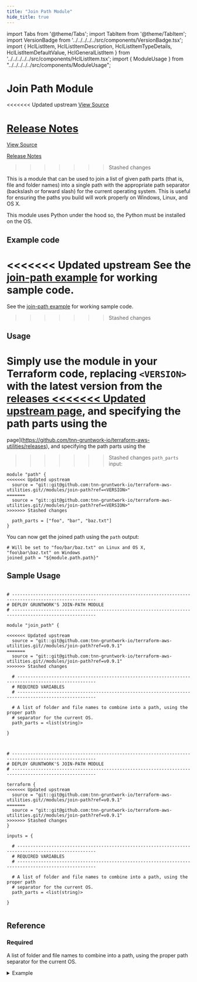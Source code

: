 ```yaml
---
title: "Join Path Module"
hide_title: true
---
```


import Tabs from '@theme/Tabs';
import TabItem from '@theme/TabItem';
import VersionBadge from '../../../../../src/components/VersionBadge.tsx';
import { HclListItem, HclListItemDescription, HclListItemTypeDetails, HclListItemDefaultValue, HclGeneralListItem } from '../../../../../src/components/HclListItem.tsx';
import { ModuleUsage } from "../../../../../src/components/ModuleUsage";

<VersionBadge repoTitle="Terraform Utility Modules" version="0.9.1" lastModifiedVersion="0.7.0"/>

# Join Path Module

<<<<<<< Updated upstream
<a href="https://github.com/tnn-gruntwork-io/terraform-aws-utilities/tree/v0.9.1/modules/join-path" className="link-button" title="View the source code for this module in GitHub.">View Source</a>

<a href="https://github.com/tnn-gruntwork-io/terraform-aws-utilities/releases/tag/v0.7.0" className="link-button" title="Release notes for only versions which impacted this module.">Release Notes</a>
=======
<a href="https://github.com/tnn-gruntwork-io/terraform-aws-utilities/tree/v0.9.1/modules/join-path" className="link-button" title="View the source code for this module in GitHub.">View Source</a>

<a href="https://github.com/tnn-gruntwork-io/terraform-aws-utilities/releases/tag/v0.7.0" className="link-button" title="Release notes for only versions which impacted this module.">Release Notes</a>
>>>>>>> Stashed changes

This is a module that can be used to join a list of given path parts (that is, file and folder names) into a single
path with the appropriate path separator (backslash or forward slash) for the current operating system. This is useful
for ensuring the paths you build will work properly on Windows, Linux, and OS X.

This module uses Python under the hood so, the Python must be installed on the OS.

## Example code

<<<<<<< Updated upstream
See the [join-path example](https://github.com/tnn-gruntwork-io/terraform-aws-utilities/tree/v0.9.1/examples/join-path) for working sample code.
=======
See the [join-path example](https://github.com/tnn-gruntwork-io/terraform-aws-utilities/tree/v0.9.1/examples/join-path) for working sample code.
>>>>>>> Stashed changes

## Usage

Simply use the module in your Terraform code, replacing `<VERSION>` with the latest version from the [releases
<<<<<<< Updated upstream
page](https://github.com/tnn-gruntwork-io/terraform-aws-utilities/releases), and specifying the path parts using the
=======
page](https://github.com/tnn-gruntwork-io/terraform-aws-utilities/releases), and specifying the path parts using the
>>>>>>> Stashed changes
`path_parts` input:

```hcl
module "path" {
<<<<<<< Updated upstream
  source = "git::git@github.com:tnn-gruntwork-io/terraform-aws-utilities.git//modules/join-path?ref=<VERSION>"
=======
  source = "git::git@github.com:tnn-gruntwork-io/terraform-aws-utilities.git//modules/join-path?ref=<VERSION>"
>>>>>>> Stashed changes
  
  path_parts = ["foo", "bar", "baz.txt"]
}
```

You can now get the joined path using the `path` output:

```hcl
# Will be set to "foo/bar/baz.txt" on Linux and OS X, "foo\bar\baz.txt" on Windows
joined_path = "${module.path.path}" 
```

## Sample Usage

<Tabs>
<TabItem value="terraform" label="Terraform" default>

```hcl title="main.tf"

# ------------------------------------------------------------------------------------------------------
# DEPLOY GRUNTWORK'S JOIN-PATH MODULE
# ------------------------------------------------------------------------------------------------------

module "join_path" {

<<<<<<< Updated upstream
  source = "git::git@github.com:tnn-gruntwork-io/terraform-aws-utilities.git//modules/join-path?ref=v0.9.1"
=======
  source = "git::git@github.com:tnn-gruntwork-io/terraform-aws-utilities.git//modules/join-path?ref=v0.9.1"
>>>>>>> Stashed changes

  # ----------------------------------------------------------------------------------------------------
  # REQUIRED VARIABLES
  # ----------------------------------------------------------------------------------------------------

  # A list of folder and file names to combine into a path, using the proper path
  # separator for the current OS.
  path_parts = <list(string)>

}


```

</TabItem>
<TabItem value="terragrunt" label="Terragrunt" default>

```hcl title="terragrunt.hcl"

# ------------------------------------------------------------------------------------------------------
# DEPLOY GRUNTWORK'S JOIN-PATH MODULE
# ------------------------------------------------------------------------------------------------------

terraform {
<<<<<<< Updated upstream
  source = "git::git@github.com:tnn-gruntwork-io/terraform-aws-utilities.git//modules/join-path?ref=v0.9.1"
=======
  source = "git::git@github.com:tnn-gruntwork-io/terraform-aws-utilities.git//modules/join-path?ref=v0.9.1"
>>>>>>> Stashed changes
}

inputs = {

  # ----------------------------------------------------------------------------------------------------
  # REQUIRED VARIABLES
  # ----------------------------------------------------------------------------------------------------

  # A list of folder and file names to combine into a path, using the proper path
  # separator for the current OS.
  path_parts = <list(string)>

}


```

</TabItem>
</Tabs>




## Reference

<Tabs>
<TabItem value="inputs" label="Inputs" default>

### Required

<HclListItem name="path_parts" requirement="required" type="list(string)">
<HclListItemDescription>

A list of folder and file names to combine into a path, using the proper path separator for the current OS.

</HclListItemDescription>
<HclGeneralListItem title="Examples">
<details>
  <summary>Example</summary>


```hcl
   path_parts = ["foo", "bar", "baz.txt"] => outputs "foo/bar/baz.txt" on Linux

```
</details>

</HclGeneralListItem>
</HclListItem>

</TabItem>
<TabItem value="outputs" label="Outputs">

<HclListItem name="path">
</HclListItem>

</TabItem>
</Tabs>


<!-- ##DOCS-SOURCER-START
{
  "originalSources": [
<<<<<<< Updated upstream
    "https://github.com/tnn-gruntwork-io/terraform-aws-utilities/tree/v0.9.1/modules/join-path/readme.md",
    "https://github.com/tnn-gruntwork-io/terraform-aws-utilities/tree/v0.9.1/modules/join-path/variables.tf",
    "https://github.com/tnn-gruntwork-io/terraform-aws-utilities/tree/v0.9.1/modules/join-path/outputs.tf"
=======
    "https://github.com/tnn-gruntwork-io/terraform-aws-utilities/tree/v0.9.1/modules/join-path/readme.md",
    "https://github.com/tnn-gruntwork-io/terraform-aws-utilities/tree/v0.9.1/modules/join-path/variables.tf",
    "https://github.com/tnn-gruntwork-io/terraform-aws-utilities/tree/v0.9.1/modules/join-path/outputs.tf"
>>>>>>> Stashed changes
  ],
  "sourcePlugin": "module-catalog-api",
  "hash": "e846c907e790eec949efd70a96e15d59"
}
##DOCS-SOURCER-END -->
